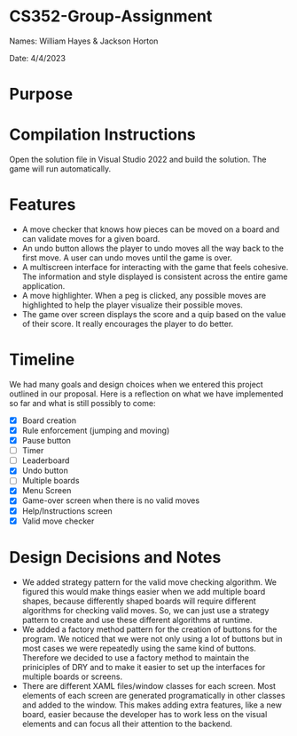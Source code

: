 # CS352-Group-Assignment
Names: William Hayes & Jackson Horton

Date: 4/4/2023

# Purpose


# Compilation Instructions
Open the solution file in Visual Studio 2022 and build the solution. The game will run automatically.

# Features
* A move checker that knows how pieces can be moved on a board and can validate moves for a given board.
* An undo button allows the player to undo moves all the way back to the first move. A user can undo moves until the game is over.
* A multiscreen interface for interacting with the game that feels cohesive. The information and style displayed is consistent across the entire game application.
* A move highlighter. When a peg is clicked, any possible moves are highlighted to help the player visualize their possible moves.
* The game over screen displays the score and a quip based on the value of their score. It really encourages the player to do better.

# Timeline
We had many goals and design choices when we entered this project outlined in our proposal. Here is a reflection on what we have implemented so far and what is still possibly to come:
- [x] Board creation
- [x] Rule enforcement (jumping and moving)
- [x] Pause button
- [ ] Timer
- [ ] Leaderboard
- [x] Undo button
- [ ] Multiple boards
- [x] Menu Screen
- [x] Game-over screen when there is no valid moves
- [x] Help/Instructions screen
- [x] Valid move checker

# Design Decisions and Notes
* We added strategy pattern for the valid move checking algorithm. We figured this would make things easier when we add multiple board shapes, because
differently shaped boards will require different algorithms for checking valid moves. So, we can just use a strategy pattern to create and use these
different algorithms at runtime.
* We added a factory method pattern for the creation of buttons for the program. We noticed that we were not only using a lot of buttons but in most cases we were repeatedly
using the same kind of buttons. Therefore we decided to use a factory method to maintain the priniciples of DRY and to make it easier to set up the interfaces for multiple boards
or screens.
* There are different XAML files/window classes for each screen. Most elements of each screen are generated programatically in other classes and added to the window. This makes adding extra features, like a new board, easier because the developer has to work less on the visual elements and can focus all their attention to the backend.
